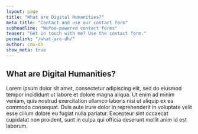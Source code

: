 ```yaml
---
layout: page
title: "What are Digital Humanities?"
meta_title: "Contact and use our contact form"
subheadline: "Wufoo-powered contact forms"
teaser: "Get in touch with me? Use the contact form."
permalink: "/what-are-dh/"
author: cmu-dh
show_meta: true
---
```

## What are Digital Humanities?

Lorem ipsum dolor sit amet, consectetur adipiscing elit, sed do eiusmod tempor incididunt ut labore et dolore magna aliqua. Ut enim ad minim veniam, quis nostrud exercitation ullamco laboris nisi ut aliquip ex ea commodo consequat. Duis aute irure dolor in reprehenderit in voluptate velit esse cillum dolore eu fugiat nulla pariatur. Excepteur sint occaecat cupidatat non proident, sunt in culpa qui officia deserunt mollit anim id est laborum.